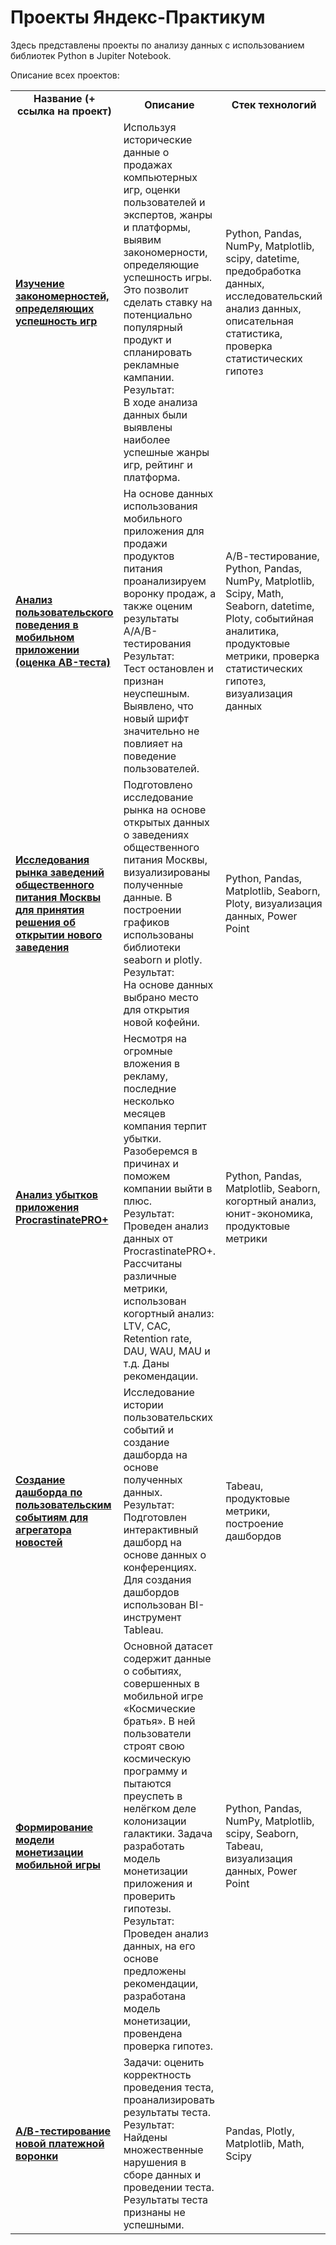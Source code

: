 # Проекты Яндекс-Практикум

Здесь представлены проекты по анализу данных с использованием библиотек Python в Jupiter Notebook.

Описание всех проектов:

<table>
<tr>
<td style="text-align: center"><b>Название (+ ссылка на проект)</b></td>
<td style="text-align: center"><b>Описание</b></td>
<td style="text-align: center"><b>Стек технологий</b></td>
<tr>
<td><a href="https://github.com/ann-bel/yandex-praktikum-projects/blob/main/game_market_research/game_market_research.ipynb" target="_blank"><b> Изучение закономерностей, определяющих успешность игр</b></td>
<td>Используя исторические данные о продажах компьютерных игр, оценки пользователей и экспертов, жанры и платформы, выявим закономерности, определяющие успешность игры.  Это позволит сделать ставку на потенциально популярный продукт и спланировать рекламные кампании. <br>Результат:<br>В ходе анализа данных были выявлены наиболее успешные жанры игр, рейтинг и платформа.</td>
<td>Python, Pandas, NumPy, Matplotlib, scipy, datetime, предобработка данных, исследовательский анализ данных, описательная статистика, проверка статистических гипотез</td>
<tr>
<td><a href="https://github.com/ann-bel/yandex-praktikum-projects/blob/main/user_behavior_analysis/user_behavior_analysis.ipynb" target="_blank"><b>Анализ пользовательского поведения в мобильном приложении (оценка AB-теста)</b></a></td>
<td>На основе данных использования мобильного приложения для продажи продуктов питания проанализируем воронку продаж, а также оценим результаты A/A/B-тестирования  <br>Результат:<br>Тест остановлен и признан неуспешным. Выявлено, что новый шрифт значительно не повлияет на поведение пользователей.</td>
<td>А/В-тестирование, Python, Pandas, NumPy, Matplotlib, Scipy, Math, Seaborn, datetime, Ploty, событийная аналитика, продуктовые метрики, проверка статистических гипотез, визуализация данных</td>
<tr>
<td><a href="https://github.com/ann-bel/yandex-praktikum-projects/blob/main/cafe_market_Msk/research_cafe_market_MSK.ipynb" target="_blank"><b>Исследования рынка заведений общественного питания Москвы для принятия решения об открытии нового заведения</b></a></td>
<td>Подготовлено исследование рынка на основе открытых данных о заведениях общественного питания Москвы, визуализированы полученные данные. В построении графиков использованы библиотеки seaborn и plotly. <br>Результат:<br>На основе данных выбрано место для открытия новой кофейни.</td>
<td>Python, Pandas, Matplotlib, Seaborn, Ploty, визуализация данных, Power Point</td>
<tr>
<td><a href="https://github.com/ann-bel/yandex-praktikum-projects/blob/main/loss_analysis/loss_analysis.ipynb" target="_blank"><b>Анализ убытков приложения ProcrastinatePRO+</b></a></td>
<td>Несмотря на огромные вложения в рекламу, последние несколько месяцев компания терпит убытки. Разоберемся в причинах и поможем компании выйти в плюс. <br>Результат:<br>Проведен анализ данных от ProcrastinatePRO+. Рассчитаны различные метрики, использован когортный анализ: LTV, CAC, Retention rate, DAU, WAU, MAU и т.д. Даны рекомендации.</td>
<td>Python, Pandas, Matplotlib, Seaborn, когортный анализ, юнит-экономика, продуктовые метрики</td>
<tr>
<td><a href="https://public.tableau.com/app/profile/belyaeva.ann/viz/Practicum_yandex_dzen_Belyaeva/sheet4?publish=yes" target="_blank"><b>Создание дашборда по пользовательским событиям для агрегатора новостей</b></a></td>
<td>Исследование истории пользовательских событий и создание дашборда на основе полученных данных. <br>Результат:<br>Подготовлен интерактивный дашборд на основе данных о конференциях. Для создания дашбордов использован BI-инструмент Tableau.</td>
<td>Tabeau, продуктовые метрики, построение дашбордов</td>  
<tr>
<td><a href="https://github.com/ann-bel/yandex-praktikum-projects/blob/main/monetization_game/Monetization_of_the_game.ipynb" target="_blank"><b>Формирование модели монетизации мобильной игры</b></a></td>
<td>Основной датасет содержит данные о событиях, совершенных в мобильной игре «Космические братья». В ней пользователи строят свою космическую программу и пытаются преуспеть в нелёгком деле колонизации галактики. Задача разработать модель монетизации приложения и проверить гипотезы. <br>Результат:<br> Проведен анализ данных, на его основе предложены рекомендации, разработана модель монетизации, провендена проверка гипотез.</td>
<td>Python, Pandas, NumPy, Matplotlib, scipy, Seaborn, Tabeau, визуализация данных, Power Point</td>
<tr>
<td><a href="https://github.com/ann-bel/yandex-praktikum-projects/blob/main/AB-test/ab-test.ipynb" target="_blank"><b>А/В-тестирование новой платежной воронки</b></a></td>
<td>Задачи: оценить корректность проведения теста, проанализировать результаты теста. <br>Результат:<br>Найдены множественные нарушения в сборе данных и проведении теста. Результаты теста признаны не успешными.</td>
<td>Pandas, Plotly, Matplotlib, Math, Scipy</td>
</table>
<br/><br/>
